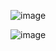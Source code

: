 ![image](https://github.com/user-attachments/assets/4ff083f7-6f4d-4e4a-908b-6fd63558275c)

![image](https://github.com/user-attachments/assets/bd326b67-d7e4-4ccd-9dee-e82ae8b2820d)
